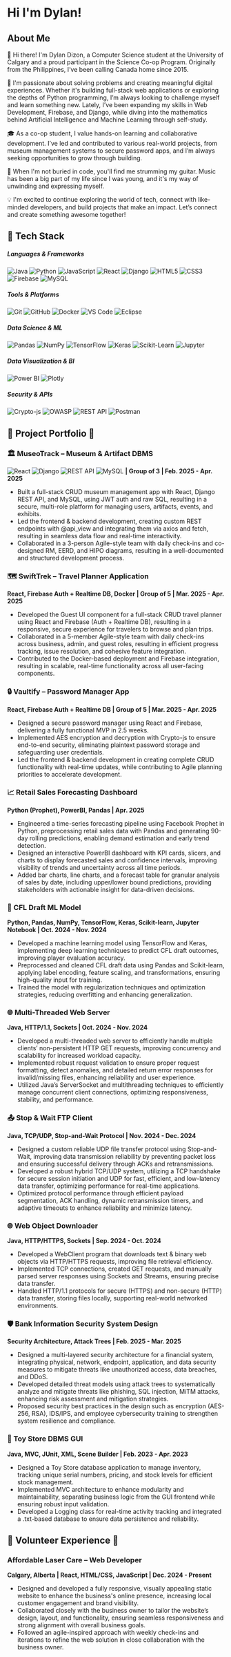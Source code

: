 # Hi I'm Dylan! #

## About Me ##
👋 Hi there! I'm Dylan Dizon, a Computer Science student at the University of Calgary and a proud participant in the Science Co-op Program. Originally from the Philippines, I’ve been calling Canada home since 2015.

🚀 I'm passionate about solving problems and creating meaningful digital experiences. Whether it's building full-stack web applications or exploring the depths of Python programming, I’m always looking to challenge myself and learn something new. Lately, I’ve been expanding my skills in Web Development, Firebase, and Django, while diving into the mathematics behind Artificial Intelligence and Machine Learning through self-study.

🎓 As a co-op student, I value hands-on learning and collaborative development. I’ve led and contributed to various real-world projects, from museum management systems to secure password apps, and I’m always seeking opportunities to grow through building.

🎸 When I'm not buried in code, you'll find me strumming my guitar. Music has been a big part of my life since I was young, and it's my way of unwinding and expressing myself. 

💡 I'm excited to continue exploring the world of tech, connect with like-minded developers, and build projects that make an impact. Let’s connect and create something awesome together!

## 🚀 Tech Stack
##### Languages & Frameworks
![Java](https://img.shields.io/badge/Java-ED8B00?style=for-the-badge&logo=java&logoColor=white)
![Python](https://img.shields.io/badge/Python-3776AB?style=for-the-badge&logo=python&logoColor=white)
![JavaScript](https://img.shields.io/badge/JavaScript-F7DF1E?style=for-the-badge&logo=javascript&logoColor=black)
![React](https://img.shields.io/badge/React-20232A?style=for-the-badge&logo=react&logoColor=61DAFB)
![Django](https://img.shields.io/badge/Django-092E20?style=for-the-badge&logo=django&logoColor=white)
![HTML5](https://img.shields.io/badge/HTML5-E34F26?style=for-the-badge&logo=html5&logoColor=white)
![CSS3](https://img.shields.io/badge/CSS3-1572B6?style=for-the-badge&logo=css3&logoColor=white)
![Firebase](https://img.shields.io/badge/Firebase-FFCA28?style=for-the-badge&logo=firebase&logoColor=black)
![MySQL](https://img.shields.io/badge/MySQL-00758F?style=for-the-badge&logo=mysql&logoColor=white)

##### Tools & Platforms
![Git](https://img.shields.io/badge/Git-F05032?style=for-the-badge&logo=git&logoColor=white)
![GitHub](https://img.shields.io/badge/GitHub-181717?style=for-the-badge&logo=github&logoColor=white)
![Docker](https://img.shields.io/badge/Docker-2496ED?style=for-the-badge&logo=docker&logoColor=white)
![VS Code](https://img.shields.io/badge/VS%20Code-007ACC?style=for-the-badge&logo=visual-studio-code&logoColor=white)
![Eclipse](https://img.shields.io/badge/Eclipse-2C2255?style=for-the-badge&logo=eclipse&logoColor=white)

##### Data Science & ML
![Pandas](https://img.shields.io/badge/Pandas-150458?style=for-the-badge&logo=pandas&logoColor=white)
![NumPy](https://img.shields.io/badge/NumPy-013243?style=for-the-badge&logo=numpy&logoColor=white)
![TensorFlow](https://img.shields.io/badge/TensorFlow-FF6F00?style=for-the-badge&logo=tensorflow&logoColor=white)
![Keras](https://img.shields.io/badge/Keras-D00000?style=for-the-badge&logo=keras&logoColor=white)
![Scikit-Learn](https://img.shields.io/badge/Scikit--Learn-F7931E?style=for-the-badge&logo=scikit-learn&logoColor=white)
![Jupyter](https://img.shields.io/badge/Jupyter-F37626?style=for-the-badge&logo=jupyter&logoColor=white)

##### Data Visualization & BI
![Power BI](https://img.shields.io/badge/Power%20BI-F2C811?style=for-the-badge&logo=powerbi&logoColor=black)
![Plotly](https://img.shields.io/badge/Plotly-3F4F75?style=for-the-badge&logo=plotly&logoColor=white)

##### Security & APIs
![Crypto-js](https://img.shields.io/badge/Crypto--JS-282C34?style=for-the-badge&logo=npm&logoColor=white)
![OWASP](https://img.shields.io/badge/OWASP-000000?style=for-the-badge&logo=owasp&logoColor=white)
![REST API](https://img.shields.io/badge/REST%20API-6DB33F?style=for-the-badge&logo=spring&logoColor=white)
![Postman](https://img.shields.io/badge/Postman-FF6C37?style=for-the-badge&logo=postman&logoColor=white)


## 💼 Project Portfolio 💼
### 🏛️ MuseoTrack – Museum & Artifact DBMS
![React](https://img.shields.io/badge/React-20232A?style=for-the-badge&logo=react&logoColor=61DAFB)
![Django](https://img.shields.io/badge/Django-092E20?style=for-the-badge&logo=django&logoColor=white)
![REST API](https://img.shields.io/badge/REST%20API-6DB33F?style=for-the-badge&logo=spring&logoColor=white)
![MySQL](https://img.shields.io/badge/MySQL-00758F?style=for-the-badge&logo=mysql&logoColor=white)
**| Group of 3 | Feb. 2025 - Apr. 2025**
- Built a full-stack CRUD museum management app with React, Django REST API, and MySQL, using JWT auth and raw SQL, resulting in a secure, multi-role platform for managing users, artifacts, events, and exhibits. 
- Led the frontend & backend development, creating custom REST endpoints with @api_view and integrating them via axios and fetch, resulting in seamless data flow and real-time interactivity. 
- Collaborated in a 3-person Agile-style team with daily check-ins and co-designed RM, EERD, and HIPO diagrams, resulting in a well-documented and structured development process.

### 🗺️ SwiftTrek – Travel Planner Application
**React, Firebase Auth + Realtime DB, Docker | Group of 5 | Mar. 2025 - Apr. 2025**
- Developed the Guest UI component for a full-stack CRUD travel planner using React and Firebase (Auth + Realtime DB), resulting in a responsive, secure experience for travelers to browse and plan trips.
- Collaborated in a 5-member Agile-style team with daily check-ins across business, admin, and guest roles, resulting in efficient progress tracking, issue resolution, and cohesive feature integration.
- Contributed to the Docker-based deployment and Firebase integration, resulting in scalable, real-time functionality across all user-facing components.

### 🔒 Vaultify – Password Manager App
**React, Firebase Auth + Realtime DB | Group of 5 | Mar. 2025 - Apr. 2025**
- Designed a secure password manager using React and Firebase, delivering a fully functional MVP in 2.5 weeks.
- Implemented AES encryption and decryption with Crypto-js to ensure end-to-end security, eliminating plaintext password storage and safeguarding user credentials. 
- Led the frontend & backend development in creating complete CRUD functionality with real-time updates, while contributing to Agile planning priorities to accelerate development.

### 📈 Retail Sales Forecasting Dashboard
**Python (Prophet), PowerBI, Pandas | Apr. 2025**
- Engineered a time-series forecasting pipeline using Facebook Prophet in Python, preprocessing retail sales data with Pandas and generating 90-day rolling predictions, enabling demand estimation and early trend detection.
- Designed an interactive PowerBI dashboard with KPI cards, slicers, and charts to display forecasted sales and confidence intervals, improving visibility of trends and uncertainty across all time periods.
- Added bar charts, line charts, and a forecast table for granular analysis of sales by date, including upper/lower bound predictions, providing stakeholders with actionable insight for data-driven decisions.

### 🧠 CFL Draft ML Model
**Python, Pandas, NumPy, TensorFlow, Keras, Scikit-learn, Jupyter Notebook | Oct. 2024 - Nov. 2024**
- Developed a machine learning model using TensorFlow and Keras, implementing deep learning techniques to predict CFL draft outcomes, improving player evaluation accuracy.
- Preprocessed and cleaned CFL draft data using Pandas and Scikit-learn, applying label encoding, feature scaling, and transformations, ensuring high-quality input for training.
- Trained the model with regularization techniques and optimization strategies, reducing overfitting and enhancing generalization.

### 🌐 Multi-Threaded Web Server
**Java, HTTP/1.1, Sockets | Oct. 2024 - Nov. 2024**
- Developed a multi-threaded web server to efficiently handle multiple clients’ non-persistent HTTP GET requests, improving concurrency and scalability for increased workload capacity.
- Implemented robust request validation to ensure proper request formatting, detect anomalies, and detailed return error responses for invalid/missing files, enhancing reliability and user experience.
- Utilized Java’s ServerSocket and multithreading techniques to efficiently manage concurrent client connections, optimizing responsiveness, stability, and performance.

### 📤 Stop & Wait FTP Client
**Java, TCP/UDP, Stop-and-Wait Protocol | Nov. 2024 - Dec. 2024**
- Designed a custom reliable UDP file transfer protocol using Stop-and-Wait, improving data transmission reliability by preventing packet loss and ensuring successful delivery through ACKs and retransmissions.
- Developed a robust hybrid TCP/UDP system, utilizing a TCP handshake for secure session initiation and UDP for fast, efficient, and low-latency data transfer, optimizing performance for real-time applications.
- Optimized protocol performance through efficient payload segmentation, ACK handling, dynamic retransmission timers, and adaptive timeouts to enhance reliability and minimize latency.

### 🌐 Web Object Downloader
**Java, HTTP/HTTPS, Sockets | Sep. 2024 - Oct. 2024**
- Developed a WebClient program that downloads text & binary web objects via HTTP/HTTPS requests, improving file retrieval efficiency.
- Implemented TCP connections, created GET requests, and manually parsed server responses using Sockets and Streams, ensuring precise data transfer.
- Handled HTTP/1.1 protocols for secure (HTTPS) and non-secure (HTTP) data transfer, storing files locally, supporting real-world networked environments.

### 🛡️ Bank Information Security System Design
**Security Architecture, Attack Trees | Feb. 2025 - Mar. 2025**
- Designed a multi-layered security architecture for a financial system, integrating physical, network, endpoint, application, and data security measures to mitigate threats like unauthorized access, data breaches, and DDoS. 
- Developed detailed threat models using attack trees to systematically analyze and mitigate threats like phishing, SQL injection, MiTM attacks, enhancing risk assessment and mitigation strategies.
- Proposed security best practices in the design such as encryption (AES-256, RSA), IDS/IPS, and employee cybersecurity training to strengthen system resilience and compliance.

### 🧸 Toy Store DBMS GUI
**Java, MVC, JUnit, XML, Scene Builder | Feb. 2023 - Apr. 2023**
- Designed a Toy Store database application to manage inventory, tracking unique serial numbers, pricing, and stock levels for efficient stock management.
- Implemented MVC architecture to enhance modularity and maintainability, separating business logic from the GUI frontend while ensuring robust input validation.
- Developed a Logging class for real-time activity tracking and integrated a .txt-based database to ensure data persistence and reliability.

## 👐 Volunteer Experience 👐
### Affordable Laser Care – Web Developer
**Calgary, Alberta | React, HTML/CSS, JavaScript | Dec. 2024 - Present**
- Designed and developed a fully responsive, visually appealing static website to enhance the business's online presence, increasing local customer engagement and brand visibility.
- Collaborated closely with the business owner to tailor the website’s design, layout, and functionality, ensuring seamless responsiveness and strong alignment with overall business goals.
- Followed an agile-inspired approach with weekly check-ins and iterations to refine the web solution in close collaboration with the business owner.
